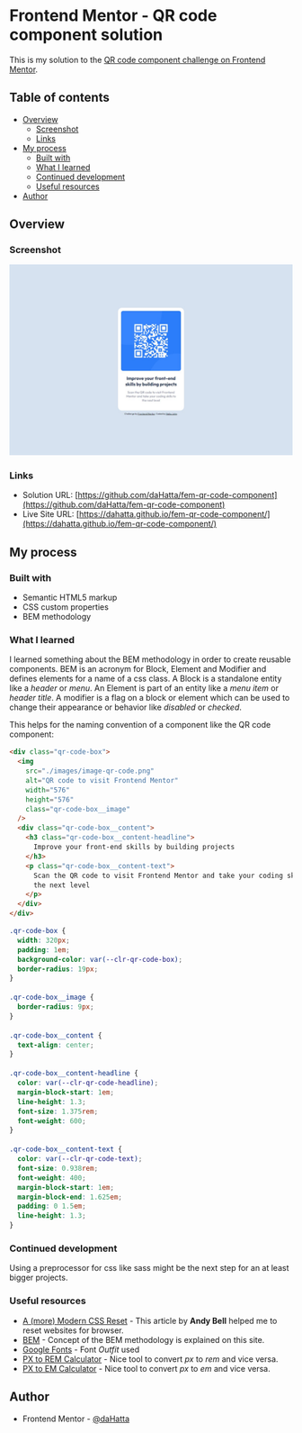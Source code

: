 # Frontend Mentor - QR code component solution

This is my solution to the [QR code component challenge on Frontend Mentor](https://www.frontendmentor.io/challenges/qr-code-component-iux_sIO_H).

## Table of contents

- [Overview](#overview)
  - [Screenshot](#screenshot)
  - [Links](#links)
- [My process](#my-process)
  - [Built with](#built-with)
  - [What I learned](#what-i-learned)
  - [Continued development](#continued-development)
  - [Useful resources](#useful-resources)
- [Author](#author)

## Overview

### Screenshot

![QR code component solution](./screenshot.jpg)

### Links

- Solution URL: [https://github.com/daHatta/fem-qr-code-component](https://github.com/daHatta/fem-qr-code-component)
- Live Site URL: [https://dahatta.github.io/fem-qr-code-component/](https://dahatta.github.io/fem-qr-code-component/)

## My process

### Built with

- Semantic HTML5 markup
- CSS custom properties
- BEM methodology

### What I learned

I learned something about the BEM methodology in order to create reusable components.
BEM is an acronym for Block, Element and Modifier and defines elements for a name of a css class.
A Block is a standalone entity like a _header_ or _menu_. An Element is part of an entity like a
_menu item_ or _header title_. A modifier is a flag on a block or element which can be used to change
their appearance or behavior like _disabled_ or _checked_.

This helps for the naming convention of a component like the QR code component:

```html
<div class="qr-code-box">
  <img
    src="./images/image-qr-code.png"
    alt="QR code to visit Frontend Mentor"
    width="576"
    height="576"
    class="qr-code-box__image"
  />
  <div class="qr-code-box__content">
    <h3 class="qr-code-box__content-headline">
      Improve your front-end skills by building projects
    </h3>
    <p class="qr-code-box__content-text">
      Scan the QR code to visit Frontend Mentor and take your coding skills to
      the next level
    </p>
  </div>
</div>
```

```css
.qr-code-box {
  width: 320px;
  padding: 1em;
  background-color: var(--clr-qr-code-box);
  border-radius: 19px;
}

.qr-code-box__image {
  border-radius: 9px;
}

.qr-code-box__content {
  text-align: center;
}

.qr-code-box__content-headline {
  color: var(--clr-qr-code-headline);
  margin-block-start: 1em;
  line-height: 1.3;
  font-size: 1.375rem;
  font-weight: 600;
}

.qr-code-box__content-text {
  color: var(--clr-qr-code-text);
  font-size: 0.938rem;
  font-weight: 400;
  margin-block-start: 1em;
  margin-block-end: 1.625em;
  padding: 0 1.5em;
  line-height: 1.3;
}
```

### Continued development

Using a preprocessor for css like sass might be the next step for an at least bigger projects.

### Useful resources

- [A (more) Modern CSS Reset](https://piccalil.li/blog/a-more-modern-css-reset/) - This article by **Andy Bell** helped me to reset websites for browser.
- [BEM](https://getbem.com/) - Concept of the BEM methodology is explained on this site.
- [Google Fonts](https://fonts.google.com/specimen/Outfit) - Font _Outfit_ used
- [PX to REM Calculator](https://nekocalc.com/de/px-zu-rem-umrechner) - Nice tool to convert _px_ to _rem_ and vice versa.
- [PX to EM Calculator](https://nekocalc.com/de/px-zu-em-umrechner) - Nice tool to convert _px_ to _em_ and vice versa.

## Author

- Frontend Mentor - [@daHatta](https://www.frontendmentor.io/profile/daHatta)

